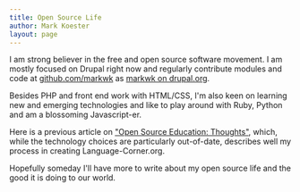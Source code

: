 ```yaml
---
title: Open Source Life
author: Mark Koester
layout: page
---
```

I am strong believer in the free and open source software movement. I am mostly focused on Drupal right now and regularly contribute modules and code at [github.com/markwk](https://github.com/markwk/) as [markwk on drupal.org](drupal.org/user/1094790/). 

Besides PHP and front end work with HTML/CSS, I'm also keen on learning new and emerging technologies and like to play around with Ruby, Python and am a blossoming Javascript-er. 

Here is a previous article on ["Open Source Education: Thoughts"](http://www.markwk.com/2011/03/open-source-education-thoughts.html), which, while the technology choices are particularly out-of-date, describes well my process in creating Language-Corner.org. 

Hopefully someday I'll have more to write about my open source life and the good it is doing to our world. 